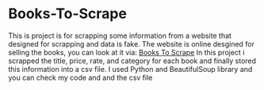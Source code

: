 # Books-To-Scrape
This is project is for scrapping some information from a website that designed for scrapping and data is fake.
The website is online desgined for selling the books, you can look at it via: [Books To Scrape](https://books.toscrape.com/index.html)
In this project i scrapped the title, price, rate, and category for each book and finally stored this information into a csv file.
I used Python and BeautifulSoup library and you can check my code and and the csv file 

